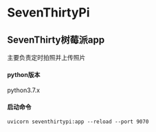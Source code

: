 # SevenThirtyPi

## SevenThirty树莓派app

主要负责定时拍照并上传照片

#### python版本

python3.7.x

#### 启动命令

`uvicorn seventhirtypi:app --reload --port 9070`